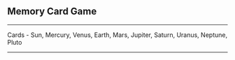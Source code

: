 ## Memory Card Game
---
Cards - Sun, Mercury, Venus, Earth, Mars, Jupiter, Saturn, Uranus, Neptune, Pluto 

---
